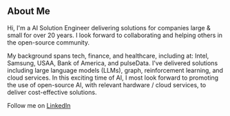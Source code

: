 ## About Me
Hi, I'm a AI Solution Engineer delivering solutions for companies large & small for over 20 years. I look forward to collaborating and helping others in the open-source community. 

My background spans tech, finance, and healthcare, including at: Intel, Samsung, USAA, Bank of America, and pulseData. ​I've delivered solutions including large language models (LLMs), graph, reinforcement learning, and cloud services.  In this exciting time of AI, I most look forward to promoting the use of open-source AI, with relevant hardware / cloud services, to deliver cost-effective solutions. ​
​

Follow me on [LinkedIn](https://www.linkedin.com/comm/mynetwork/discovery-see-all?usecase=PEOPLE_FOLLOWS&followMember=edwardleemfe
)

<!--
**edlee123/edlee123** is a ✨ _special_ ✨ repository because its `README.md` (this file) appears on your GitHub profile.

Here are some ideas to get you started:

- 🔭 I’m currently working on ...
- 🌱 I’m currently learning ...
- 👯 I’m looking to collaborate on ...
- 🤔 I’m looking for help with ...
- 💬 Ask me about ...
- 📫 How to reach me: ...
- 😄 Pronouns: ...
- ⚡ Fun fact: ...
-->
